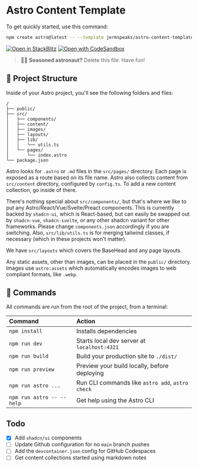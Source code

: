 # Astro Content Template

To get quickly started, use this command:

```sh
npm create astro@latest -- --template jermspeaks/astro-content-template
```

[![Open in StackBlitz](https://developer.stackblitz.com/img/open_in_stackblitz.svg)](https://stackblitz.com/github/jermspeaks/astro-content-template/tree/main)
[![Open with CodeSandbox](https://assets.codesandbox.io/github/button-edit-lime.svg)](https://codesandbox.io/p/sandbox/github/jermspeaks/astro-content-template/tree/main)
<!-- [![Open in GitHub Codespaces](https://github.com/codespaces/badge.svg)](https://codespaces.new/withastro/astro?devcontainer_path=.devcontainer/minimal/devcontainer.json) -->

> 🧑‍🚀 **Seasoned astronaut?** Delete this file. Have fun!

## 🚀 Project Structure

Inside of your Astro project, you'll see the following folders and files:

```text
/
├── public/
├── src/
│   ├── components/
│   ├── content/
│   ├── images/
│   ├── layouts/
│   ├── lib/
│   │   └── utils.ts
│   └── pages/
│       └── index.astro
└── package.json
```

Astro looks for `.astro` or `.md` files in the `src/pages/` directory. Each page is exposed as a route based on its file name. Astro also collects content from `src/content` directory, configured by `config.ts`. To add a new content collection, go inside of there.

There's nothing special about `src/components/`, but that's where we like to put any Astro/React/Vue/Svelte/Preact components. This is currently backed by `shadcn-ui`, which is React-based, but can easily be swapped out by `shadcn-vue`, `shadcn-svelte`, or any other shadcn variant for other frameworks. Please change `components.json` accordingly if you are switching. Also, `src/lib/utils.ts` is for merging tailwind classes, if necessary (which in these projects won't matter).

We have `src/layouts` which covers the BaseHead and any page layouts.

Any static assets, other than images, can be placed in the `public/` directory. Images use `astro:assets` which automatically encodes images to web compliant formats, like `.webp`.

## 🧞 Commands

All commands are run from the root of the project, from a terminal:

| Command                   | Action                                           |
| :------------------------ | :----------------------------------------------- |
| `npm install`             | Installs dependencies                            |
| `npm run dev`             | Starts local dev server at `localhost:4321`      |
| `npm run build`           | Build your production site to `./dist/`          |
| `npm run preview`         | Preview your build locally, before deploying     |
| `npm run astro ...`       | Run CLI commands like `astro add`, `astro check` |
| `npm run astro -- --help` | Get help using the Astro CLI                     |

## Todo

- [x] Add `shadcn/ui` components
- [ ] Update Github configuration for no `main` branch pushes
- [ ] Add the `devcontainer.json` config for GitHub Codespaces
- [ ] Get content collections started using markdown notes
